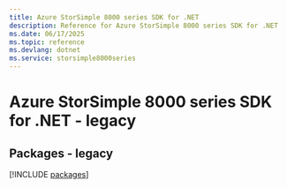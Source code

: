 ```yaml
---
title: Azure StorSimple 8000 series SDK for .NET
description: Reference for Azure StorSimple 8000 series SDK for .NET
ms.date: 06/17/2025
ms.topic: reference
ms.devlang: dotnet
ms.service: storsimple8000series
---
```

# Azure StorSimple 8000 series SDK for .NET - legacy
## Packages - legacy
[!INCLUDE [packages](storsimple-8000-series-index.md)]